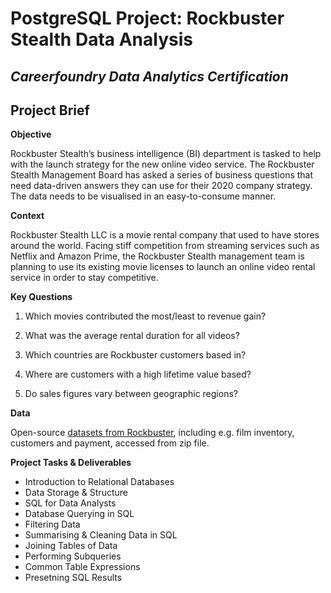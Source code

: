 # PostgreSQL Project: Rockbuster Stealth Data Analysis
## *Careerfoundry Data Analytics Certification*

## Project Brief

**Objective**

Rockbuster Stealth’s business intelligence (BI) department is tasked to help with the launch strategy for the new online video service. The Rockbuster Stealth Management Board has asked a series of business questions that need data-driven answers they can use for their 2020 company strategy. The data needs to be visualised in an easy-to-consume manner.

**Context**

Rockbuster Stealth LLC is a movie rental company that used to have stores around the world. Facing stiff competition from streaming services such as Netflix and Amazon Prime,
the Rockbuster Stealth management team is planning to use its existing movie licenses to launch an online video rental service in order to stay competitive.

**Key Questions**

1. Which movies contributed the most/least to revenue gain?

2. What was the average rental duration for all videos?
  
3. Which countries are Rockbuster customers based in?

4. Where are customers with a high lifetime value based?

5. Do sales figures vary between geographic regions?


**Data**

Open-source [datasets from Rockbuster](http://www.postgresqltutorial.com/wp-content/uploads/2019/05/dvdrental.zip), including e.g. film inventory, customers and payment, accessed from zip file.


**Project Tasks & Deliverables**

- Introduction to Relational Databases
- Data Storage & Structure
- SQL for Data Analysts
- Database Querying in SQL
- Filtering Data
- Summarising & Cleaning Data in SQL
- Joining Tables of Data
- Performing Subqueries
- Common Table Expressions
- Presetning SQL Results
